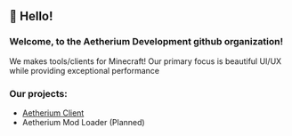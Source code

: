 ## 👋 Hello!
### Welcome, to the Aetherium Development github organization!

We makes tools/clients for Minecraft!
Our primary focus is beautiful UI/UX while providing exceptional performance

### Our projects:
- [Aetherium Client](https://aetherium.club)
- Aetherium Mod Loader (Planned)
